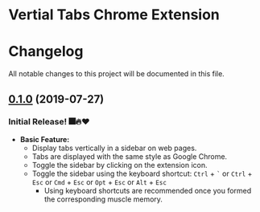 # Vertial Tabs Chrome Extension


# Changelog

All notable changes to this project will be documented in this file.

## [0.1.0](https://github.com/lxieyang/vertical-tabs-chrome-extension/releases/tag/v0.1.0) (2019-07-27)


### Initial Release! 🎆🔥❤

- **Basic Feature:** 
  - Display tabs vertically in a sidebar on web pages.
  - Tabs are displayed with the same style as Google Chrome.
  - Toggle the sidebar by clicking on the extension icon.
  - Toggle the sidebar using the keyboard shortcut: `Ctrl` + `` ` ``  or `Ctrl` + `Esc` or `Cmd` + `Esc` or `Opt` + `` Esc `` or `Alt` + `Esc`
    - Using keyboard shortcuts are recommended once you formed the corresponding muscle memory.